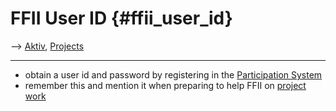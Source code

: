 # FFII User ID {#ffii_user_id}

\--\> [ Aktiv](AktivEn "wikilink"), [ Projects](FfiiprojEn "wikilink")

------------------------------------------------------------------------

-   obtain a user id and password by registering in the [Participation
    System](http://aktiv.ffii.org/?l=en "wikilink")
-   remember this and mention it when preparing to help FFII on [
    project work](FfiiprojEn "wikilink")
